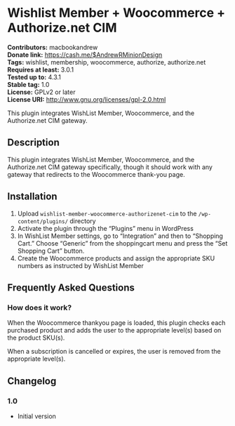 # Wishlist Member + Woocommerce + Authorize.net CIM #
**Contributors:** macbookandrew  
**Donate link:** https://cash.me/$AndrewRMinionDesign  
**Tags:** wishlist, membership, woocommerce, authorize, authorize.net  
**Requires at least:** 3.0.1  
**Tested up to:** 4.3.1  
**Stable tag:** 1.0  
**License:** GPLv2 or later  
**License URI:** http://www.gnu.org/licenses/gpl-2.0.html  

This plugin integrates WishList Member, Woocommerce, and the Authorize.net CIM gateway.

## Description ##

This plugin integrates WishList Member, Woocommerce, and the Authorize.net CIM gateway specifically, though it should work with any gateway that redirects to the Woocommerce thank-you page.

## Installation ##

1. Upload `wishlist-member-woocommerce-authorizenet-cim` to the `/wp-content/plugins/` directory
1. Activate the plugin through the “Plugins” menu in WordPress
1. In WishList Member settings, go to “Integration” and then to “Shopping Cart.” Choose “Generic” from the shoppingcart menu and press the “Set Shopping Cart” button.
1. Create the Woocommerce products and assign the appropriate SKU numbers as instructed by WishList Member

## Frequently Asked Questions ##

### How does it work? ###

When the Woocommerce thankyou page is loaded, this plugin checks each purchased product and adds the user to the appropriate level(s) based on the product SKU(s).

When a subscription is cancelled or expires, the user is removed from the appropriate level(s).

## Changelog ##

### 1.0 ###
* Initial version
